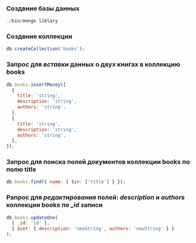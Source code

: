 ### Создвние базы данных

```javascript
./bin/mongo liblary
```

### Создвние коллекции

```javascript
db.createCollection('books');
```

### Запрос для _вставки_ данных о двух книгах в коллекцию **books**

```javascript
db.books.insertMoney([
  {
    title: 'string',
    description: 'string',
    authors: 'string',
  },
  {
    title: 'string',
    description: 'string',
    authors: 'string',
  },
]);
```

### Запрос для поиска полей документов коллекции books по полю title

```javascript
db.books.find({ name: { $in: ['title'] } });
```

### Pапрос для _редактирования_ полей: _description_ и _authors_ коллекции **books** по _\_id_ записи

```javascript
db.books.updateOne(
  { _id: 'id' },
  { $set: { description: 'newString', authors: 'newString' } }
);
```
